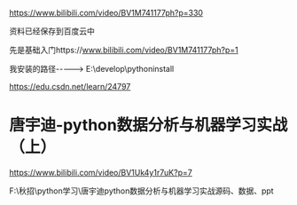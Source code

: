 https://www.bilibili.com/video/BV1M741177ph?p=330

资料已经保存到百度云中

先是基础入门https://www.bilibili.com/video/BV1M741177ph?p=1

我安装的路径-----> E:\develop\pythoninstall

https://edu.csdn.net/learn/24797



# 唐宇迪-python数据分析与机器学习实战（上）

https://www.bilibili.com/video/BV1Uk4y1r7uK?p=7

F:\秋招\python学习\唐宇迪python数据分析与机器学习实战源码、数据、ppt

